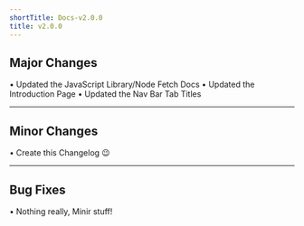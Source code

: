 ```yaml
---
shortTitle: Docs-v2.0.0
title: v2.0.0
---
```


## Major Changes
• Updated the JavaScript Library/Node Fetch Docs
• Updated the Introduction Page
• Updated the Nav Bar Tab Titles

---

## Minor Changes
• Create this Changelog 😉

---

## Bug Fixes
• Nothing really, Minir stuff!

